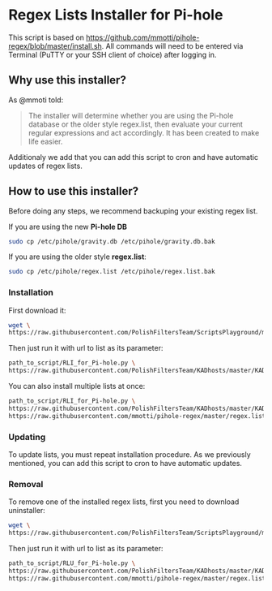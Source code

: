 # Regex Lists Installer for Pi-hole

This script is based on https://github.com/mmotti/pihole-regex/blob/master/install.sh.
All commands will need to be entered via Terminal (PuTTY or your SSH client of choice) after logging in.

## Why use this installer?

As @mmoti told:
> The installer will determine whether you are using the Pi-hole database or the older style regex.list, then evaluate your current regular expressions and act accordingly. It has been created to make life easier.

Additionaly we add that you can add this script to cron and have automatic updates of regex lists.

## How to use this installer?

Before doing any steps, we recommend backuping your existing regex list.

If you are using the new **Pi-hole DB**
```bash
sudo cp /etc/pihole/gravity.db /etc/pihole/gravity.db.bak
```

If you are using the older style **regex.list**:
```bash
sudo cp /etc/pihole/regex.list /etc/pihole/regex.list.bak
```

### Installation
First download it:
```bash
wget \
https://raw.githubusercontent.com/PolishFiltersTeam/ScriptsPlayground/master/scripts/RLI_for_Pi-hole.py
```

Then just run it with url to list as its parameter:
```bash
path_to_script/RLI_for_Pi-hole.py \
https://raw.githubusercontent.com/PolishFiltersTeam/KADhosts/master/KADhole.txt
```

You can also install multiple lists at once:
```bash
path_to_script/RLI_for_Pi-hole.py \
https://raw.githubusercontent.com/PolishFiltersTeam/KADhosts/master/KADhole.txt \
https://raw.githubusercontent.com/mmotti/pihole-regex/master/regex.list
```

### Updating
To update lists, you must repeat installation procedure. As we previously mentioned, you can add this script to cron to have automatic updates.

### Removal
To remove one of the installed regex lists, first you need to download uninstaller:
```bash
wget \
https://raw.githubusercontent.com/PolishFiltersTeam/ScriptsPlayground/master/scripts/RLU_for_Pi-hole.py
```

Then just run it with url to list as its parameter:
```bash
path_to_script/RLU_for_Pi-hole.py \
https://raw.githubusercontent.com/PolishFiltersTeam/KADhosts/master/KADhole.txt \
https://raw.githubusercontent.com/mmotti/pihole-regex/master/regex.list
```
